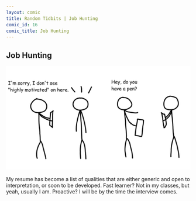 ```yaml
---
layout: comic
title: Random Tidbits | Job Hunting
comic_id: 16
comic_title: Job Hunting
---
```


## Job Hunting

![](/assets/images/16.png)

My resume has become a list of qualities that are either generic and open to interpretation, or soon to be developed. Fast learner? Not in my classes, but yeah, usually I am. Proactive? I will be by the time the interview comes.
